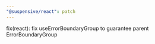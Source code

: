 ```yaml
---
"@suspensive/react": patch
---
```


fix(react): fix useErrorBoundaryGroup to guarantee parent ErrorBoundaryGroup
